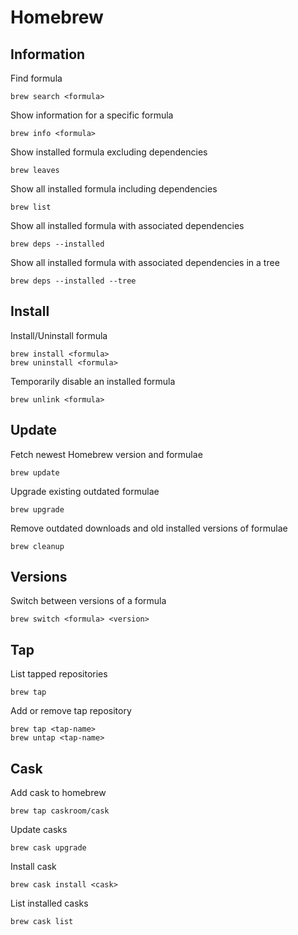 # Homebrew

## Information

Find formula

    brew search <formula>

Show information for a specific formula

    brew info <formula>

Show installed formula excluding dependencies

    brew leaves

Show all installed formula including dependencies

    brew list

Show all installed formula with associated dependencies

    brew deps --installed

Show all installed formula with associated dependencies in a tree

    brew deps --installed --tree

## Install

Install/Uninstall formula

    brew install <formula>
    brew uninstall <formula>

Temporarily disable an installed formula

    brew unlink <formula>

## Update

Fetch newest Homebrew version and formulae

    brew update

Upgrade existing outdated formulae

    brew upgrade

Remove outdated downloads and old installed versions of formulae

    brew cleanup

## Versions

Switch between versions of a formula

    brew switch <formula> <version>

## Tap

List tapped repositories

    brew tap

Add or remove tap repository

    brew tap <tap-name>
    brew untap <tap-name>

## Cask

Add cask to homebrew

    brew tap caskroom/cask

Update casks

    brew cask upgrade

Install cask

    brew cask install <cask>

List installed casks

    brew cask list
